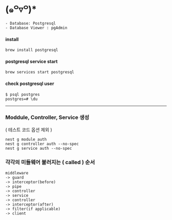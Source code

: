 # (๑꒪▿꒪)*
```
- Database: Postgresql
- Database Viewer : pgAdmin
```

#### install
```
brew install postgresql
```
#### postgresql service start
```
brew services start postgresql
```
#### check postgresql user
```
$ psql postgres
postgres=# \du
```

-----
### Moddule, Controller, Service 생성  
( 테스트 코드 옵션 제외 )
```
nest g module auth
nest g controller auth --no-spec
nest g service auth --no-spec
```

### 각각의 미들웨어 불러지는 ( called ) 순서
```
middleware 
-> guard 
-> interceptor(before) 
-> pipe
-> controller
-> service
-> controller
-> interceptor(after)
-> filter(if applicable)
-> client
```
